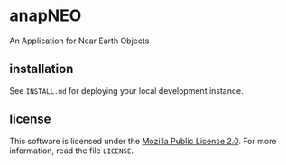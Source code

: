 anapNEO
=======

An Application for Near Earth Objects


installation
------------
See ``INSTALL.md`` for deploying your local development instance.


license
-------
This software is licensed under the [Mozilla Public License 2.0][MPL]. For more
information, read the file ``LICENSE``.

[MPL]: https://www.mozilla.org/MPL/
